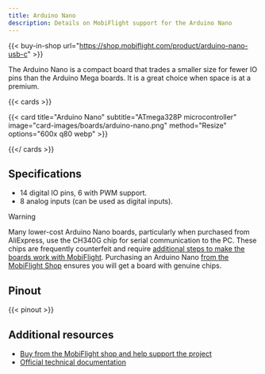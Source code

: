 ```yaml
---
title: Arduino Nano
description: Details on MobiFlight support for the Arduino Nano
---
```


{{< buy-in-shop url="https://shop.mobiflight.com/product/arduino-nano-usb-c" >}}

The Arduino Nano is a compact board that trades a smaller size for fewer IO pins than the Arduino Mega boards. It is a great choice when space is at a premium.

{{< cards >}}

{{< card title="Arduino Nano" subtitle="ATmega328P microcontroller" image="card-images/boards/arduino-nano.png" method="Resize" options="600x q80 webp" >}}

{{</ cards >}}

## Specifications

- 14 digital IO pins, 6 with PWM support.
- 8 analog inputs (can be used as digital inputs).

> [!WARNING]
> Many lower-cost Arduino Nano boards, particularly when purchased from AliExpress, use the CH340G chip for
> serial communication to the PC. These chips are frequently counterfeit and require
> [additional steps to make the boards work with MobiFlight](https://www.badcasserole.com/arduino-nano-with-ch340-chips-connection-issues/). Purchasing an Arduino Nano
> [from the MobiFlight Shop](https://shop.mobiflight.com/product/arduino-nano-usb-c) ensures
> you will get a board with genuine chips.

## Pinout

{{< pinout >}}

## Additional resources

- [Buy from the MobiFlight shop and help support the project](https://shop.mobiflight.com/product/arduino-nano-usb-c)
- [Official technical documentation](https://docs.arduino.cc/hardware/nano/)
